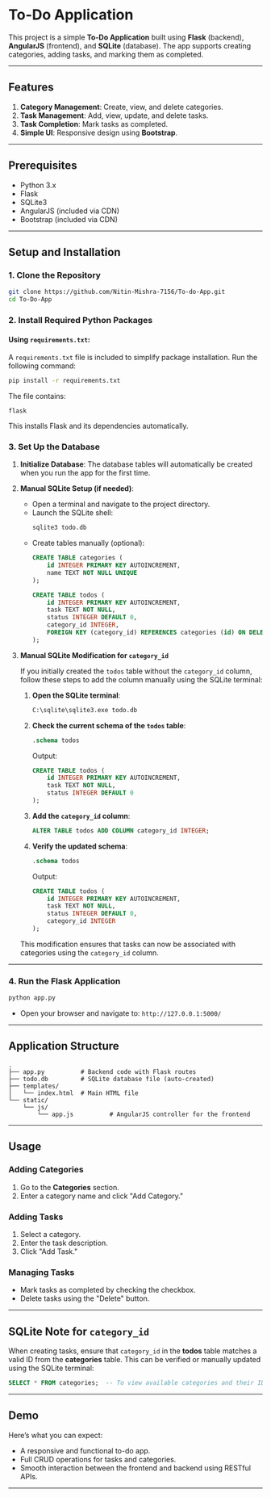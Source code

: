 # To-Do Application

This project is a simple **To-Do Application** built using **Flask** (backend), **AngularJS** (frontend), and **SQLite** (database). The app supports creating categories, adding tasks, and marking them as completed.

---

## Features
1. **Category Management**: Create, view, and delete categories.
2. **Task Management**: Add, view, update, and delete tasks.
3. **Task Completion**: Mark tasks as completed.
4. **Simple UI**: Responsive design using **Bootstrap**.

---

## Prerequisites
- Python 3.x
- Flask
- SQLite3
- AngularJS (included via CDN)
- Bootstrap (included via CDN)

---

## Setup and Installation

### 1. Clone the Repository
```bash
git clone https://github.com/Nitin-Mishra-7156/To-do-App.git
cd To-Do-App
```

### 2. Install Required Python Packages

#### Using `requirements.txt`:
A `requirements.txt` file is included to simplify package installation. Run the following command:
```bash
pip install -r requirements.txt
```

The file contains:
```
flask
```

This installs Flask and its dependencies automatically.

### 3. Set Up the Database
1. **Initialize Database**: The database tables will automatically be created when you run the app for the first time.
2. **Manual SQLite Setup (if needed)**:
   - Open a terminal and navigate to the project directory.
   - Launch the SQLite shell:
     ```bash
     sqlite3 todo.db
     ```
   - Create tables manually (optional):
     ```sql
     CREATE TABLE categories (
         id INTEGER PRIMARY KEY AUTOINCREMENT,
         name TEXT NOT NULL UNIQUE
     );

     CREATE TABLE todos (
         id INTEGER PRIMARY KEY AUTOINCREMENT,
         task TEXT NOT NULL,
         status INTEGER DEFAULT 0,
         category_id INTEGER,
         FOREIGN KEY (category_id) REFERENCES categories (id) ON DELETE CASCADE
     );
     ```
 3. **Manual SQLite Modification for `category_id`**

     If you initially created the `todos` table without the `category_id` column, follow these steps to add the column manually using the SQLite terminal:

     1. **Open the SQLite terminal**:
        ```bash
        C:\sqlite\sqlite3.exe todo.db
        ```
     2. **Check the current schema of the `todos` table**:
        ```sql
        .schema todos
        ```
        Output:
        ```sql
        CREATE TABLE todos (
            id INTEGER PRIMARY KEY AUTOINCREMENT,
            task TEXT NOT NULL,
            status INTEGER DEFAULT 0
        );
        ```
     3. **Add the `category_id` column**:
        ```sql
        ALTER TABLE todos ADD COLUMN category_id INTEGER;
        ```

     4. **Verify the updated schema**:
        ```sql
        .schema todos
        ```
        Output:
        ```sql
        CREATE TABLE todos (
            id INTEGER PRIMARY KEY AUTOINCREMENT,
            task TEXT NOT NULL,
            status INTEGER DEFAULT 0,
            category_id INTEGER
        );
        ```
     This modification ensures that tasks can now be associated with categories using the `category_id` column.

---

### 4. Run the Flask Application
```bash
python app.py
```
- Open your browser and navigate to: `http://127.0.0.1:5000/`

---

## Application Structure
```plaintext
.
├── app.py          # Backend code with Flask routes
├── todo.db         # SQLite database file (auto-created)
├── templates/
│   └── index.html  # Main HTML file
└── static/
    └── js/       
        └── app.js          # AngularJS controller for the frontend
```

---

## Usage

### Adding Categories
1. Go to the **Categories** section.
2. Enter a category name and click "Add Category."

### Adding Tasks
1. Select a category.
2. Enter the task description.
3. Click "Add Task."

### Managing Tasks
- Mark tasks as completed by checking the checkbox.
- Delete tasks using the "Delete" button.

---

## SQLite Note for `category_id`
When creating tasks, ensure that `category_id` in the **todos** table matches a valid ID from the **categories** table. This can be verified or manually updated using the SQLite terminal:
```sql
SELECT * FROM categories;  -- To view available categories and their IDs.
```

---

## Demo
Here’s what you can expect:
- A responsive and functional to-do app.
- Full CRUD operations for tasks and categories.
- Smooth interaction between the frontend and backend using RESTful APIs.

---



